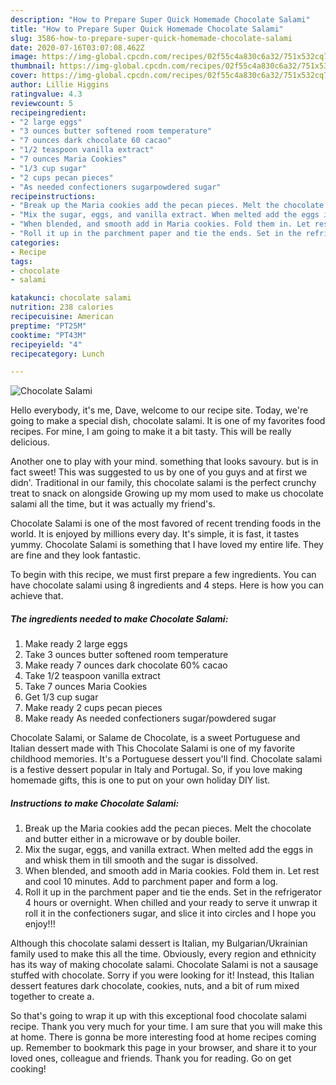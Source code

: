 ```yaml
---
description: "How to Prepare Super Quick Homemade Chocolate Salami"
title: "How to Prepare Super Quick Homemade Chocolate Salami"
slug: 3586-how-to-prepare-super-quick-homemade-chocolate-salami
date: 2020-07-16T03:07:08.462Z
image: https://img-global.cpcdn.com/recipes/02f55c4a830c6a32/751x532cq70/chocolate-salami-recipe-main-photo.jpg
thumbnail: https://img-global.cpcdn.com/recipes/02f55c4a830c6a32/751x532cq70/chocolate-salami-recipe-main-photo.jpg
cover: https://img-global.cpcdn.com/recipes/02f55c4a830c6a32/751x532cq70/chocolate-salami-recipe-main-photo.jpg
author: Lillie Higgins
ratingvalue: 4.3
reviewcount: 5
recipeingredient:
- "2 large eggs"
- "3 ounces butter softened room temperature"
- "7 ounces dark chocolate 60 cacao"
- "1/2 teaspoon vanilla extract"
- "7 ounces Maria Cookies"
- "1/3 cup sugar"
- "2 cups pecan pieces"
- "As needed confectioners sugarpowdered sugar"
recipeinstructions:
- "Break up the Maria cookies add the pecan pieces. Melt the chocolate and butter either in a microwave or by double boiler."
- "Mix the sugar, eggs, and vanilla extract. When melted add the eggs in and whisk them in till smooth and the sugar is dissolved."
- "When blended, and smooth add in Maria cookies. Fold them in. Let rest and cool 10 minutes. Add to parchment paper and form a log."
- "Roll it up in the parchment paper and tie the ends. Set in the refrigerator 4 hours or overnight. When chilled and your ready to serve it unwrap it roll it in the confectioners sugar, and slice it into circles and I hope you enjoy!!!"
categories:
- Recipe
tags:
- chocolate
- salami

katakunci: chocolate salami 
nutrition: 238 calories
recipecuisine: American
preptime: "PT25M"
cooktime: "PT43M"
recipeyield: "4"
recipecategory: Lunch

---
```



![Chocolate Salami](https://img-global.cpcdn.com/recipes/02f55c4a830c6a32/751x532cq70/chocolate-salami-recipe-main-photo.jpg)

Hello everybody, it's me, Dave, welcome to our recipe site. Today, we're going to make a special dish, chocolate salami. It is one of my favorites food recipes. For mine, I am going to make it a bit tasty. This will be really delicious.

Another one to play with your mind. something that looks savoury. but is in fact sweet! This was suggested to us by one of you guys and at first we didn&#39;. Traditional in our family, this chocolate salami is the perfect crunchy treat to snack on alongside Growing up my mom used to make us chocolate salami all the time, but it was actually my friend&#39;s.

Chocolate Salami is one of the most favored of recent trending foods in the world. It is enjoyed by millions every day. It's simple, it is fast, it tastes yummy. Chocolate Salami is something that I have loved my entire life. They are fine and they look fantastic.


To begin with this recipe, we must first prepare a few ingredients. You can have chocolate salami using 8 ingredients and 4 steps. Here is how you can achieve that.

<!--inarticleads1-->

##### The ingredients needed to make Chocolate Salami:

1. Make ready 2 large eggs
1. Take 3 ounces butter softened room temperature
1. Make ready 7 ounces dark chocolate 60% cacao
1. Take 1/2 teaspoon vanilla extract
1. Take 7 ounces Maria Cookies
1. Get 1/3 cup sugar
1. Make ready 2 cups pecan pieces
1. Make ready As needed confectioners sugar/powdered sugar


Chocolate Salami, or Salame de Chocolate, is a sweet Portuguese and Italian dessert made with This Chocolate Salami is one of my favorite childhood memories. It&#39;s a Portuguese dessert you&#39;ll find. Chocolate salami is a festive dessert popular in Italy and Portugal. So, if you love making homemade gifts, this is one to put on your own holiday DIY list. 

<!--inarticleads2-->

##### Instructions to make Chocolate Salami:

1. Break up the Maria cookies add the pecan pieces. Melt the chocolate and butter either in a microwave or by double boiler.
1. Mix the sugar, eggs, and vanilla extract. When melted add the eggs in and whisk them in till smooth and the sugar is dissolved.
1. When blended, and smooth add in Maria cookies. Fold them in. Let rest and cool 10 minutes. Add to parchment paper and form a log.
1. Roll it up in the parchment paper and tie the ends. Set in the refrigerator 4 hours or overnight. When chilled and your ready to serve it unwrap it roll it in the confectioners sugar, and slice it into circles and I hope you enjoy!!!


Although this chocolate salami dessert is Italian, my Bulgarian/Ukrainian family used to make this all the time. Obviously, every region and ethnicity has its way of making chocolate salami. Chocolate Salami is not a sausage stuffed with chocolate. Sorry if you were looking for it! Instead, this Italian dessert features dark chocolate, cookies, nuts, and a bit of rum mixed together to create a. 

So that's going to wrap it up with this exceptional food chocolate salami recipe. Thank you very much for your time. I am sure that you will make this at home. There is gonna be more interesting food at home recipes coming up. Remember to bookmark this page in your browser, and share it to your loved ones, colleague and friends. Thank you for reading. Go on get cooking!

